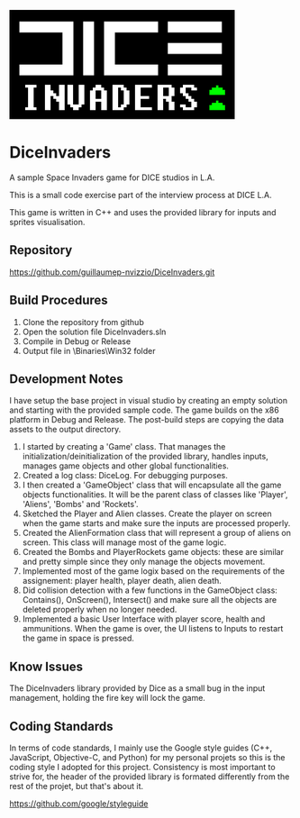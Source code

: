 ![Dice Invaders](/Content/Images/DICE_Invaders.png?raw=true "Dice Invaders")

# DiceInvaders
A sample Space Invaders game for DICE studios in L.A.

This is a small code exercise part of the interview process at DICE L.A.

This game is written in C++ and uses the provided library for inputs and sprites visualisation.

Repository
----------------

https://github.com/guillaumep-nvizzio/DiceInvaders.git


Build Procedures
----------------

1) Clone the repository from github
2) Open the solution file DiceInvaders.sln
3) Compile in Debug or Release
4) Output file in \Binaries\Win32 folder

Development Notes
-----------------

I have setup the base project in visual studio by creating an empty solution and starting with the provided sample code. The game builds on the x86 platform in Debug and Release. The post-build steps are copying 
the data assets to the output directory.

1) I started by creating a 'Game' class. That manages the initialization/deinitialization of the provided library, handles inputs, manages game objects and other global functionalities. 
2) Created a log class: DiceLog. For debugging purposes.
3) I then created a 'GameObject' class that will encapsulate all the game objects functionalities. It will be the parent class of classes like 'Player', 'Aliens', 'Bombs' and 'Rockets'. 
4) Sketched the Player and Alien classes. Create the player on screen when the game starts and make sure the inputs are processed properly.
5) Created the AlienFormation class that will represent a group of aliens on screen. This class will manage most of the game logic.
6) Created the Bombs and PlayerRockets game objects: these are similar and pretty simple since they only manage the objects movement.
7) Implemented most of the game logix based on the requirements of the assignement: player health, player death, alien death.
8) Did collision detection with a few functions in the GameObject class: Contains(), OnScreen(), Intersect() and make sure all the objects are deleted properly when no longer needed.
9) Implemented a basic User Interface with player score, health and ammunitions. When the game is over, the UI listens to Inputs to restart the game in space is pressed.


Know Issues
-----------------

The DiceInvaders library provided by Dice as a small bug in the input management, holding the fire key will lock the game.


Coding Standards
-----------------
In terms of code standards, I mainly use the Google style guides (C++, JavaScript, Objective-C, and Python) for my personal projets so this is the coding style I adopted for this project.
Consistency is most important to strive for, the header of the provided library is formated differently from the rest of the projet, but that's about it.

https://github.com/google/styleguide
